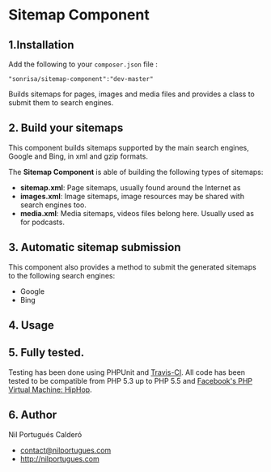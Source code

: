 Sitemap Component
=================

## 1.Installation
Add the following to your `composer.json` file :

```
"sonrisa/sitemap-component":"dev-master"
```

Builds sitemaps for pages, images and media files and provides a class to submit them to search engines.

## 2. Build your sitemaps
This component builds sitemaps supported by the main search engines, Google and Bing, in xml and gzip formats.

The **Sitemap Component** is able of building the following types of sitemaps:

- **sitemap.xml**: Page sitemaps, usually found around the Internet as 
- **images.xml**: Image sitemaps, image resources may be shared with search engines too.
- **media.xml**: Media sitemaps, videos files belong here. Usually used as for podcasts.
 
## 3. Automatic sitemap submission

This component also provides a method to submit the generated sitemaps to the following search engines:
- Google
- Bing

## 4. Usage



## 5. Fully tested.
Testing has been done using PHPUnit and [Travis-CI](https://travis-ci.org). All code has been tested to be compatible from PHP 5.3 up to PHP 5.5 and [Facebook's PHP Virtual Machine: HipHop](http://hiphop-php.com).


## 6. Author
Nil Portugués Calderó
 - <contact@nilportugues.com>
 - http://nilportugues.com
